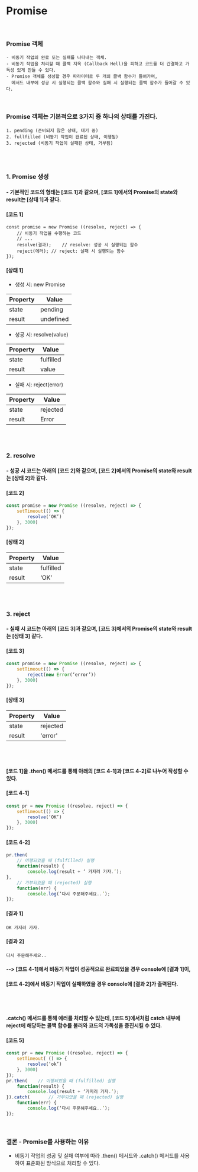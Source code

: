 # Promise
<br/>

### Promise 객체
	- 비동기 작업의 완료 또는 실패를 나타내는 객체.
 	- 비동기 작업을 처리할 때 콜백 지옥 (Callback Hell)을 피하고 코드를 더 간결하고 가독성 있게 만들 수 있다.
	- Promise 객체를 생성할 경우 파라미터로 두 개의 콜백 함수가 들어가며, 
 	  메서드 내부에 성공 시 실행되는 콜백 함수와 실패 시 실행되는 콜백 함수가 들어갈 수 있다. 
<br/>

### Promise 객체는 기본적으로 3가지 중 하나의 상태를 가진다.
	1. pending (준비되지 않은 상태, 대기 중)
	2. fullfilled (비동기 작업이 완료된 상태, 이행됨)
	3. rejected (비동기 작업이 실패된 상태, 거부됨)
 
<br><br>

### 1. Promise 생성
####  - 기본적인 코드의 형태는 [코드 1]과 같으며, [코드 1]에서의 Promise의 state와 result는 [상태 1]과 같다. 
#### [코드 1]
	const promise = new Promise ((resolve, reject) => {
 		// 비동기 작업을 수행하는 코드
   		// ...
		resolve(결과);	// resolve: 성공 시 실행되는 함수
		reject(에러);	// reject: 실패 시 실행되는 함수
	});

#### [상태 1]
- 생성 시: new Promise

| Property | Value |
|---|---|
| state | pending |
| result | undefined |

- 성공 시: resolve(value)

| Property | Value |
|---|---|
| state | fulfilled |
| result | value |

- 실패 시: reject(error)

| Property | Value |
|---|---|
| state | rejected |
| result | Error |

<br><br>
### 2. resolve
#### - 성공 시 코드는 아래의 [코드 2]와 같으며, [코드 2]에서의 Promise의 state와 result는 [상태 2]와 같다.
#### [코드 2]
```javascript
const promise = new Promise ((resolve, reject) => {
	setTimeout(() => {
		resolve(‘OK’)
	}, 3000)
});
```
#### [상태 2]
| Property | Value |
|---|---|
| state | fulfilled |
| result | ‘OK’ |

<br><br>
### 3. reject
#### - 실패 시 코드는 아래의 [코드 3]과 같으며, [코드 3]에서의 Promise의 state와 result는 [상태 3] 같다.
#### [코드 3]
```javascript
const promise = new Promise ((resolve, reject) => {
	setTimeout(() => {
		reject(new Error(‘error’))
	}, 3000)
});
 ```
#### [상태 3]
| Property | Value |
|---|---|
| state | rejected |
| result | 'error' |



<br><br>
#### [코드 1]을 .then() 메서드를 통해 아래의 [코드 4-1]과 [코드 4-2]로 나누어 작성할 수 있다. 

#### [코드 4-1]
```javascript
const pr = new Promise ((resolve, reject) => {
	setTimeout(() => {
		resolve(‘OK’)
	}, 3000)
});
```
#### [코드 4-2]
```javascript
pr.then(
	// 이행되었을 때 (fulfilled) 실행
	function(result) {
		console.log(result + ‘ 가지러 가자.’);
},
	// 거부되었을 때 (rejected) 실행
	function(err) {
		console.log(‘다시 주문해주세요..’);
});
```
#### [결과 1]
	OK 가지러 가자.

#### [결과 2]
	다시 주문해주세요..

#### --> [코드 4-1]에서 비동기 작업이 성공적으로 완료되었을 경우 console에 [결과 1]이,
#### [코드 4-2]에서 비동기 작업이 실패하였을 경우 console에 [결과 2]가 출력된다.


<br><br>
#### .catch() 메서드를 통해 에러를 처리할 수 있는데, [코드 5]에서처럼 catch 내부에 reject에 해당하는 콜백 함수를 불러와 코드의 가독성을 증진시킬 수 있다.

#### [코드 5]
```javascript
const pr = new Promise ((resolve, reject) => {
	setTimeout( () => {
		resolve(‘ok’)
	}, 3000)
});
pr.then(	// 이행되었을 때 (fulfilled) 실행
	function(result) {
		console.log(result + ‘가지러 가자.’);
}).catch(		// 거부되었을 때 (rejected) 실행
	function(err) {
		console.log(‘다시 주문해주세요..’);
});
```
<br/>

### 결론 - Promise를 사용하는 이유
- 비동기 작업의 성공 및 실패 여부에 따라 .then() 메서드와 .catch() 메서드를 사용하여 표준화된 방식으로 처리할 수 있다.
